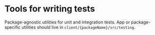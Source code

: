 # Tools for writing tests

Package-agnostic utilities for unit and integration tests.
App or package-specific utilities should live in `client/{packageName}/src/testing`.

